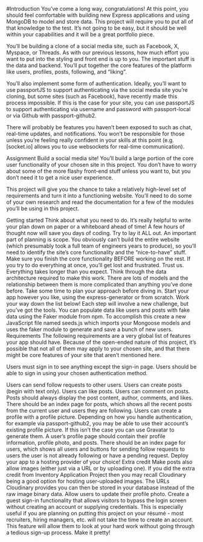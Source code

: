 #Introduction
You’ve come a long way, congratulations! At this point, you should feel comfortable with building new Express applications and using MongoDB to model and store data. This project will require you to put all of that knowledge to the test. It’s not going to be easy, but it should be well within your capabilities and it will be a great portfolio piece.

You’ll be building a clone of a social media site, such as Facebook, X, Myspace, or Threads. As with our previous lessons, how much effort you want to put into the styling and front end is up to you. The important stuff is the data and backend. You’ll put together the core features of the platform like users, profiles, posts, following, and “liking”.

You’ll also implement some form of authentication. Ideally, you’ll want to use passportJS to support authenticating via the social media site you’re cloning, but some sites (such as Facebook), have recently made this process impossible. If this is the case for your site, you can use passportJS to support authenticating via username and password with passport-local or via Github with passport-github2.

There will probably be features you haven’t been exposed to such as chat, real-time updates, and notifications. You won’t be responsible for those unless you’re feeling really confident in your skills at this point (e.g. [socket.io] allows you to use websockets for real-time communication).

Assignment
Build a social media site! You’ll build a large portion of the core user functionality of your chosen site in this project. You don’t have to worry about some of the more flashy front-end stuff unless you want to, but you don’t need it to get a nice user experience.

This project will give you the chance to take a relatively high-level set of requirements and turn it into a functioning website. You’ll need to do some of your own research and read the documentation for a few of the modules you’ll be using in this project.

Getting started
Think about what you need to do. It’s really helpful to write your plan down on paper or a whiteboard ahead of time! A few hours of thought now will save you days of coding. Try to lay it ALL out. An important part of planning is scope. You obviously can’t build the entire website (which presumably took a full team of engineers years to produce), so you’ll need to identify the site’s core functionality and the “nice-to-have” stuff. Make sure you finish the core functionality BEFORE working on the rest. If you try to do everything at once, you’ll get lost and frustrated. Trust us. Everything takes longer than you expect.
Think through the data architecture required to make this work. There are lots of models and the relationship between them is more complicated than anything you’ve done before. Take some time to plan your approach before diving in.
Start your app however you like, using the express-generator or from scratch.
Work your way down the list below! Each step will involve a new challenge, but you’ve got the tools.
You can populate data like users and posts with fake data using the Faker module from npm. To accomplish this create a new JavaScript file named seeds.js which imports your Mongoose models and uses the faker module to generate and save a bunch of new users.
Requirements
The following requirements are a very global list of features your app should have. Because of the open-ended nature of this project, it’s possible that not all of them may apply to your chosen site, and that there might be core features of your site that aren’t mentioned here.

Users must sign in to see anything except the sign-in page.
Users should be able to sign in using your chosen authentication method.


Users can send follow requests to other users.
Users can create posts (begin with text only).
Users can like posts.
Users can comment on posts.
Posts should always display the post content, author, comments, and likes.
There should be an index page for posts, which shows all the recent posts from the current user and users they are following.
Users can create a profile with a profile picture. Depending on how you handle authentication, for example via passport-github2, you may be able to use their account’s existing profile picture. If this isn’t the case you can use Gravatar to generate them.
A user’s profile page should contain their profile information, profile photo, and posts.
There should be an index page for users, which shows all users and buttons for sending follow requests to users the user is not already following or have a pending request.
Deploy your app to a hosting provider of your choice!
Extra credit
Make posts also allow images (either just via a URL or by uploading one). If you did the extra credit from Inventory Application Project then you may recall Cloudinary being a good option for hosting user-uploaded images. The URLs Cloudinary provides you can then be stored in your database instead of the raw image binary data.
Allow users to update their profile photo.
Create a guest sign-in functionality that allows visitors to bypass the login screen without creating an account or supplying credentials. This is especially useful if you are planning on putting this project on your résumé - most recruiters, hiring managers, etc. will not take the time to create an account. This feature will allow them to look at your hard work without going through a tedious sign-up process.
Make it pretty!
